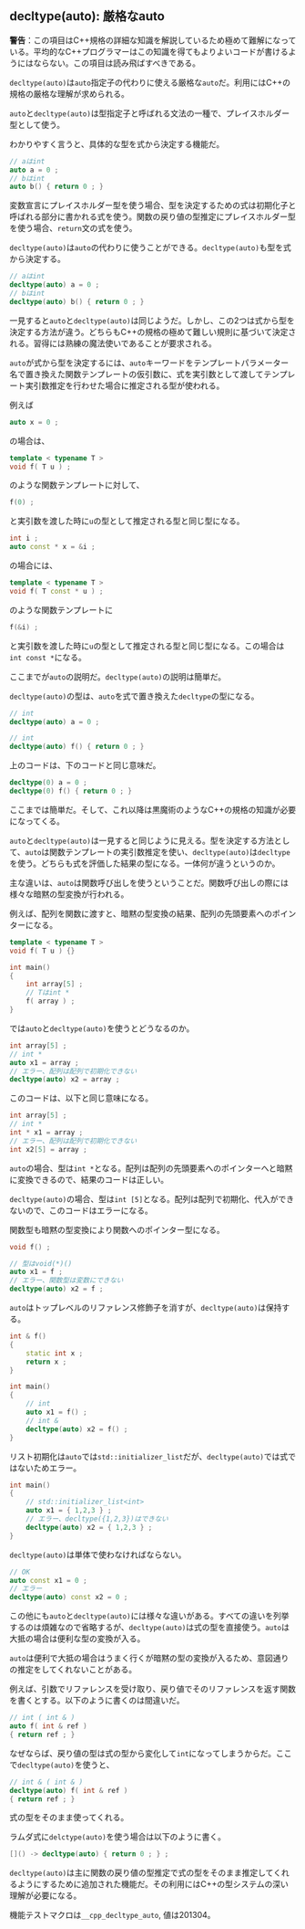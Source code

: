 ## decltype(auto): 厳格なauto

__警告__：この項目はC++規格の詳細な知識を解説しているため極めて難解になっている。平均的なC++プログラマーはこの知識を得てもよりよいコードが書けるようにはならない。この項目は読み飛ばすべきである。

`decltype(auto)`は`auto`指定子の代わりに使える厳格な`auto`だ。利用にはC++の規格の厳格な理解が求められる。

`auto`と`decltype(auto)`は型指定子と呼ばれる文法の一種で、プレイスホルダー型として使う。

わかりやすく言うと、具体的な型を式から決定する機能だ。

~~~cpp
// aはint
auto a = 0 ;
// bはint 
auto b() { return 0 ; } 
~~~

変数宣言にプレイスホルダー型を使う場合、型を決定するための式は初期化子と呼ばれる部分に書かれる式を使う。関数の戻り値の型推定にプレイスホルダー型を使う場合、`return`文の式を使う。

`decltype(auto)`は`auto`の代わりに使うことができる。`decltype(auto)`も型を式から決定する。

~~~cpp
// aはint
decltype(auto) a = 0 ;
// bはint
decltype(auto) b() { return 0 ; }
~~~

一見すると`auto`と`decltype(auto)`は同じようだ。しかし、この2つは式から型を決定する方法が違う。どちらもC++の規格の極めて難しい規則に基づいて決定される。習得には熟練の魔法使いであることが要求される。

`auto`が式から型を決定するには、`auto`キーワードをテンプレートパラメーター名で置き換えた関数テンプレートの仮引数に、式を実引数として渡してテンプレート実引数推定を行わせた場合に推定される型が使われる。

例えば

~~~c++
auto x = 0 ;
~~~

の場合は、

~~~c++
template < typename T >
void f( T u ) ;
~~~

のような関数テンプレートに対して、

~~~c++
f(0) ;
~~~

と実引数を渡した時に`u`の型として推定される型と同じ型になる。

~~~c++
int i ;
auto const * x = &i ;
~~~

の場合には、

~~~c++
template < typename T >
void f( T const * u ) ;
~~~

のような関数テンプレートに

~~~c++
f(&i) ;
~~~

と実引数を渡した時に`u`の型として推定される型と同じ型になる。この場合は`int const *`になる。

ここまでが`auto`の説明だ。`decltype(auto)`の説明は簡単だ。

`decltype(auto)`の型は、`auto`を式で置き換えた`decltype`の型になる。

~~~c++
// int
decltype(auto) a = 0 ;

// int
decltype(auto) f() { return 0 ; }
~~~

上のコードは、下のコードと同じ意味だ。

~~~c++
decltype(0) a = 0 ;
decltype(0) f() { return 0 ; }
~~~

ここまでは簡単だ。そして、これ以降は黒魔術のようなC++の規格の知識が必要になってくる。

`auto`と`decltype(auto)`は一見すると同じように見える。型を決定する方法として、`auto`は関数テンプレートの実引数推定を使い、`decltype(auto)`は`decltype`を使う。どちらも式を評価した結果の型になる。一体何が違うというのか。

主な違いは、`auto`は関数呼び出しを使うということだ。関数呼び出しの際には様々な暗黙の型変換が行われる。

例えば、配列を関数に渡すと、暗黙の型変換の結果、配列の先頭要素へのポインターになる。

~~~cpp
template < typename T >
void f( T u ) {}

int main()
{
    int array[5] ;
    // Tはint *
    f( array ) ;
}
~~~

では`auto`と`decltype(auto)`を使うとどうなるのか。

~~~c++
int array[5] ;
// int *
auto x1 = array ;
// エラー、配列は配列で初期化できない
decltype(auto) x2 = array ;
~~~

このコードは、以下と同じ意味になる。

~~~c++
int array[5] ;
// int *
int * x1 = array ;
// エラー、配列は配列で初期化できない
int x2[5] = array ;
~~~

`auto`の場合、型は`int *`となる。配列は配列の先頭要素へのポインターへと暗黙に変換できるので、結果のコードは正しい。

`decltype(auto)`の場合、型は`int [5]`となる。配列は配列で初期化、代入ができないので、このコードはエラーになる。

関数型も暗黙の型変換により関数へのポインター型になる。

~~~c++
void f() ;

// 型はvoid(*)()
auto x1 = f ;
// エラー、関数型は変数にできない
decltype(auto) x2 = f ;
~~~

`auto`はトップレベルのリファレンス修飾子を消すが、`decltype(auto)`は保持する。

~~~cpp
int & f()
{
    static int x ;
    return x ;
}

int main()
{
    // int
    auto x1 = f() ;
    // int &
    decltype(auto) x2 = f() ;
}
~~~

リスト初期化は`auto`では`std::initializer_list`だが、`decltype(auto)`では式ではないためエラー。

~~~c++
int main()
{
    // std::initializer_list<int>
    auto x1 = { 1,2,3 } ;
    // エラー、decltype({1,2,3})はできない
    decltype(auto) x2 = { 1,2,3 } ;
}
~~~

`decltype(auto)`は単体で使わなければならない。

~~~c++
// OK
auto const x1 = 0 ; 
// エラー
decltype(auto) const x2 = 0 ;
~~~

この他にも`auto`と`decltype(auto)`には様々な違いがある。すべての違いを列挙するのは煩雑なので省略するが、`decltype(auto)`は式の型を直接使う。`auto`は大抵の場合は便利な型の変換が入る。

`auto`は便利で大抵の場合はうまく行くが暗黙の型の変換が入るため、意図通りの推定をしてくれないことがある。

例えば、引数でリファレンスを受け取り、戻り値でそのリファレンスを返す関数を書くとする。以下のように書くのは間違いだ。

~~~cpp
// int ( int & )
auto f( int & ref )
{ return ref ; }
~~~

なぜならば、戻り値の型は式の型から変化して`int`になってしまうからだ。ここで`decltype(auto)`を使うと、

~~~cpp
// int & ( int & )
decltype(auto) f( int & ref )
{ return ref ; }
~~~

式の型をそのまま使ってくれる。

ラムダ式に`delctype(auto)`を使う場合は以下のように書く。

~~~c++
[]() -> decltype(auto) { return 0 ; } ;
~~~

`decltype(auto)`は主に関数の戻り値の型推定で式の型をそのまま推定してくれるようにするために追加された機能だ。その利用にはC++の型システムの深い理解が必要になる。

機能テストマクロは`__cpp_decltype_auto`, 値は201304。
